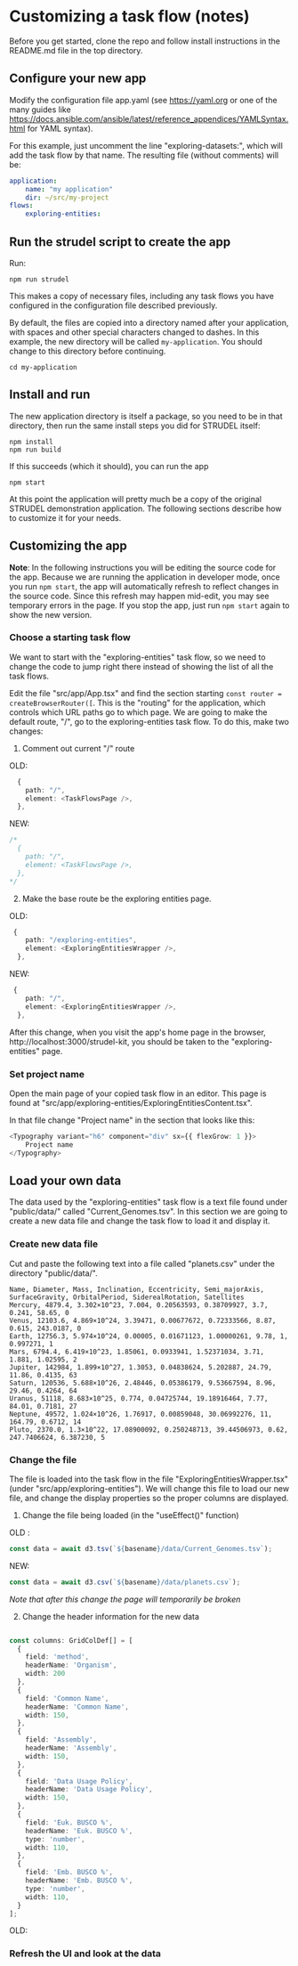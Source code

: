 # Customizing a task flow (notes)

Before you get started, clone the repo and follow install instructions in the README.md file in the top directory.

## Configure your new app

Modify the configuration file app.yaml (see https://yaml.org or one of the many guides like https://docs.ansible.com/ansible/latest/reference_appendices/YAMLSyntax.html for YAML syntax).

For this example, just uncomment the line "exploring-datasets:", which will add the task flow by that name.
The resulting file (without comments) will be:
```yaml
application:
    name: "my application"
    dir: ~/src/my-project
flows:
    exploring-entities:
```

## Run the strudel script to create the app

Run:
```shell
npm run strudel
```

This makes a copy of necessary files, including any task flows you have configured in the configuration file described previously.

By default, the files are copied into a directory named after your application,
with spaces and other special characters changed to dashes.
In this example, the new directory will be called `my-application`.
You should change to this directory before continuing.

```shell
cd my-application
```

## Install and run

The new application directory is itself a package, so you need to be in that directory, then run the same install steps you did for STRUDEL itself:

```shell
npm install
npm run build
```

If this succeeds (which it should), you can run the app
```shell
npm start
```

At this point the application will pretty much be a copy of the original STRUDEL demonstration application.
The following sections describe how to customize it for your needs.

## Customizing the app

**Note**: In the following instructions you will be editing the source code for the app.
Because we are running the application in developer mode, once you run `npm start`, 
the app will automatically refresh to reflect changes in the source code.
Since this refresh may happen mid-edit, you may see temporary errors in the page.
If you stop the app, just run `npm start` again to show the new version.

### Choose a starting task flow

We want to start with the "exploring-entities" task flow, so we need to change the code
to jump right there instead of showing the list of all the task flows.

Edit the file "src/app/App.tsx" and find the section starting `const router = createBrowserRouter([`.
This is the "routing" for the application, which controls which URL paths go to which page.
We are going to make the default route, "/", go to the exploring-entities task flow.
To do this, make two changes:

1. Comment out current "/" route

OLD:
```typescript jsx
  {
    path: "/",
    element: <TaskFlowsPage />,
  },
```
NEW:
```typescript jsx
/*
  {
    path: "/",
    element: <TaskFlowsPage />,
  },
*/
```
2. Make the base route be the exploring entities page.

OLD:
```typescript jsx
 {
    path: "/exploring-entities",
    element: <ExploringEntitiesWrapper />,
  },
```

NEW:
```typescript jsx
 {
    path: "/",
    element: <ExploringEntitiesWrapper />,
  },
```

After this change, when you visit the app's home page in the browser, http://localhost:3000/strudel-kit,
you should be taken to the "exploring-entities" page.

### Set project name

Open the main page  of your copied task flow in an editor.
This page is found at "src/app/exploring-entities/ExploringEntitiesContent.tsx".

In that file change "Project name" in the section that looks like this:
```typescript jsx
<Typography variant="h6" component="div" sx={{ flexGrow: 1 }}>
    Project name
</Typography>
```

## Load your own data

The data used by the "exploring-entities" task flow is a text file found under "public/data/" called "Current_Genomes.tsv".
In this section we are going to create a new data file and change the task flow to load it and display it.

### Create new data file

Cut and paste the following text into a file called "planets.csv" under the directory "public/data/".
```text
Name, Diameter, Mass, Inclination, Eccentricity, Semi_majorAxis, SurfaceGravity, OrbitalPeriod, SiderealRotation, Satellites
Mercury, 4879.4, 3.302×10^23, 7.004, 0.20563593, 0.38709927, 3.7, 0.241, 58.65, 0
Venus, 12103.6, 4.869×10^24, 3.39471, 0.00677672, 0.72333566, 8.87, 0.615, 243.0187, 0
Earth, 12756.3, 5.974×10^24, 0.00005, 0.01671123, 1.00000261, 9.78, 1, 0.997271, 1
Mars, 6794.4, 6.419×10^23, 1.85061, 0.0933941, 1.52371034, 3.71, 1.881, 1.02595, 2
Jupiter, 142984, 1.899×10^27, 1.3053, 0.04838624, 5.202887, 24.79, 11.86, 0.4135, 63
Saturn, 120536, 5.688×10^26, 2.48446, 0.05386179, 9.53667594, 8.96, 29.46, 0.4264, 64
Uranus, 51118, 8.683×10^25, 0.774, 0.04725744, 19.18916464, 7.77, 84.01, 0.7181, 27
Neptune, 49572, 1.024×10^26, 1.76917, 0.00859048, 30.06992276, 11, 164.79, 0.6712, 14
Pluto, 2370.0, 1.3×10^22, 17.08900092, 0.250248713, 39.44506973, 0.62, 247.7406624, 6.387230, 5
```

### Change the file

The file is loaded into the task flow in the file "ExploringEntitiesWrapper.tsx" (under "src/app/exploring-entities").
We will change this file to load our new file, and change the display properties so the proper
columns are displayed.

1. Change the file being loaded (in the "useEffect()" function)

OLD :
```typescript jsx
const data = await d3.tsv(`${basename}/data/Current_Genomes.tsv`);
```

NEW:
```typescript jsx
const data = await d3.csv(`${basename}/data/planets.csv`);
```

*Note that after this change the page will temporarily be broken*

2. Change the header information for the new data
```typescript jsx

const columns: GridColDef[] = [
  { 
    field: 'method', 
    headerName: 'Organism', 
    width: 200 
  },
  {
    field: 'Common Name',
    headerName: 'Common Name',
    width: 150,
  },
  {
    field: 'Assembly',
    headerName: 'Assembly',
    width: 150,
  },
  {
    field: 'Data Usage Policy',
    headerName: 'Data Usage Policy',
    width: 150,
  },
  {
    field: 'Euk. BUSCO %',
    headerName: 'Euk. BUSCO %',
    type: 'number',
    width: 110,
  },
  {
    field: 'Emb. BUSCO %',
    headerName: 'Emb. BUSCO %',
    type: 'number',
    width: 110,
  }
];
```

OLD:
### Refresh the UI and look at the data
